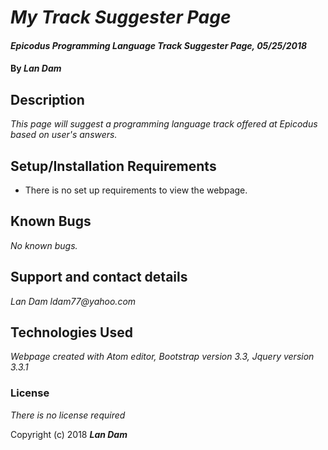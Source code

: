 # _My Track Suggester Page_

#### _Epicodus Programming Language Track Suggester Page, 05/25/2018_

#### By _**Lan Dam**_

## Description

_This page will suggest a programming language track offered at Epicodus based on user's answers._

## Setup/Installation Requirements

* There is no set up requirements to view the webpage.

## Known Bugs

_No known bugs._

## Support and contact details

_Lan Dam  ldam77@yahoo.com_

## Technologies Used

_Webpage created with Atom editor, Bootstrap version 3.3, Jquery version 3.3.1_

### License

*There is no license required*

Copyright (c) 2018 **_Lan Dam_**
